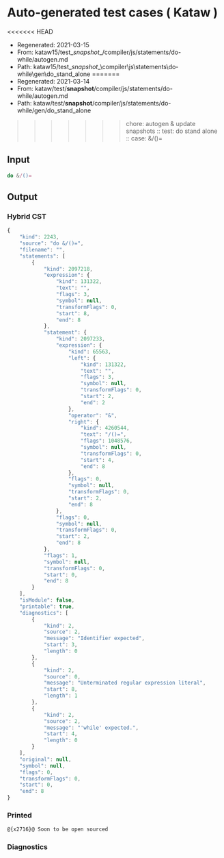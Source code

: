 # Auto-generated test cases ( Kataw )
<<<<<<< HEAD
- Regenerated: 2021-03-15
- From: kataw15/test\__snapshot__/compiler/js/statements/do-while/autogen.md
- Path: kataw15/test\__snapshot__\compiler\js\statements\do-while\gen\do_stand_alone
=======
- Regenerated: 2021-03-14
- From: kataw/test/__snapshot__/compiler/js/statements/do-while/autogen.md
- Path: kataw/test/__snapshot__/compiler/js/statements/do-while/gen/do_stand_alone
>>>>>>> chore: autogen & update snapshots
> :: test: do stand alone
> :: case: &/()=
## Input

`````js
do &/()=
`````

## Output

### Hybrid CST

```javascript
{
    "kind": 2243,
    "source": "do &/()=",
    "filename": "",
    "statements": [
        {
            "kind": 2097218,
            "expression": {
                "kind": 131322,
                "text": "",
                "flags": 3,
                "symbol": null,
                "transformFlags": 0,
                "start": 8,
                "end": 8
            },
            "statement": {
                "kind": 2097233,
                "expression": {
                    "kind": 65563,
                    "left": {
                        "kind": 131322,
                        "text": "",
                        "flags": 3,
                        "symbol": null,
                        "transformFlags": 0,
                        "start": 2,
                        "end": 2
                    },
                    "operator": "&",
                    "right": {
                        "kind": 4260544,
                        "text": "/()=",
                        "flags": 1048576,
                        "symbol": null,
                        "transformFlags": 0,
                        "start": 4,
                        "end": 8
                    },
                    "flags": 0,
                    "symbol": null,
                    "transformFlags": 0,
                    "start": 2,
                    "end": 8
                },
                "flags": 0,
                "symbol": null,
                "transformFlags": 0,
                "start": 2,
                "end": 8
            },
            "flags": 1,
            "symbol": null,
            "transformFlags": 0,
            "start": 0,
            "end": 8
        }
    ],
    "isModule": false,
    "printable": true,
    "diagnostics": [
        {
            "kind": 2,
            "source": 2,
            "message": "Identifier expected",
            "start": 3,
            "length": 0
        },
        {
            "kind": 2,
            "source": 0,
            "message": "Unterminated regular expression literal",
            "start": 8,
            "length": 1
        },
        {
            "kind": 2,
            "source": 2,
            "message": "'while' expected.",
            "start": 4,
            "length": 0
        }
    ],
    "original": null,
    "symbol": null,
    "flags": 0,
    "transformFlags": 0,
    "start": 0,
    "end": 8
}
```

### Printed

```javascript
@{x2716}@ Soon to be open sourced
```

### Diagnostics

```javascript

```

